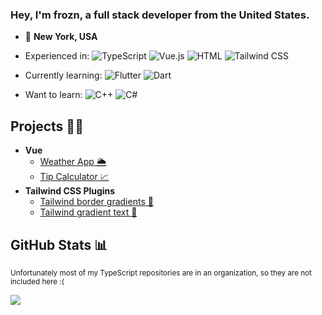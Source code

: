 ### Hey, I'm frozn, a full stack developer from the United States.

* 📍 **New York, USA**
* Experienced in: ![TypeScript](https://img.shields.io/badge/TypeScript-377cc9?logo=TypeScript&logoColor=white) ![Vue.js](https://img.shields.io/badge/Vue.js-40b27f?logo=Vue.js&logoColor=white) ![HTML](https://img.shields.io/badge/HTML-e5532c?logo=HTML5&logoColor=white) ![Tailwind CSS](https://img.shields.io/badge/Tailwind_CSS-3ebff8?logo=Tailwind%20CSS&logoColor=white)

* Currently learning: ![Flutter](https://img.shields.io/badge/Flutter-5cc3f0?logo=Flutter&logoColor=white) ![Dart](https://img.shields.io/badge/Dart-%2332b8f7?logo=Dart&logoColor=white)
* Want to learn: ![C++](https://img.shields.io/badge/C%2B%2B-6a9dd4?logo=c%2B%2B&logoColor=white) ![C#](https://img.shields.io/badge/C%23-9e559a?logo=c%2B%2B&logoColor=white)

## Projects 👷‍♂️

* **Vue**
  * [Weather App 🌦️](https://github.com/Frozn0014/weather-app)
  * [Tip Calculator 📈](https://github.com/Frozn0014/tip-calculator)
* **Tailwind CSS Plugins**
  * [Tailwind border gradients 💨](https://github.com/Frozn0014/tailwind-border-gradients)
  * [Tailwind gradient text 💨](https://github.com/Frozn0014/tailwindcss-gradient-text)

## GitHub Stats 📊
<sup>Unfortunately most of my TypeScript repositories are in an organization, so they are not included here :(</sup>

![](https://readme-stats-amber-eight.vercel.app/api/top-langs?username=Frozn0014&langs_count=8&hide=cmake&theme=transparent&layout=donut-vertical)
